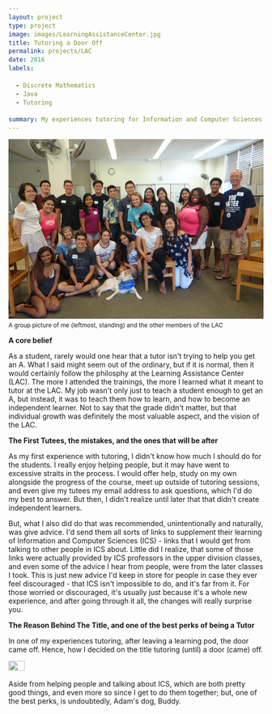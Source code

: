 ```yaml
---
layout: project
type: project
image: images/LearningAssistanceCenter.jpg
title: Tutoring a Door Off
permalink: projects/LAC
date: 2016
labels:
  
  - Discrete Mathematics
  - Java
  - Tutoring
  
summary: My experiences tutoring for Information and Computer Sciences (ICS) 111 Introduction to Computer Science and ICS 141 Discrete Mathematics for Computer Science.
---
```


<img class="ui centered middle image" src="../images/LearningAssistanceCenter.jpg">
<small> A group picture of me (leftmost, standing) and the other members of the LAC </small>


<b>A core belief</b>

As a student, rarely would one hear that a tutor isn't trying to help you get an A. What I said might seem out of the ordinary, but if it is normal, then it would certainly follow the philosphy at the Learning Assistance Center (LAC). The more I attended the trainings, the more I learned what it meant to tutor at the LAC. My job wasn't only just to teach a student enough to get an A, but instead, it was to teach them how to learn, and how to become an independent learner. Not to say that the grade didn't matter, but that individual growth was definitely the most valuable aspect, and the vision of the LAC.


<b>The First Tutees, the mistakes, and the ones that will be after</b>

As my first experience with tutoring, I didn't know how much I should do for the students. I really enjoy helping people, but it may have went to excessive straits in the process. I would offer help, study on my own alongside the progress of the course, meet up outside of tutoring sessions, and even give my tutees my email address to ask questions, which I'd do my best to answer. But then, I didn't realize until later that that didn't create independent learners. 

But, what I also did do that was recommended, unintentionally and naturally, was give advice. I'd send them all sorts of links to supplement their learning of Information and Computer Sciences (ICS) - links that I would get from talking to other people in ICS about. Little did I realize, that some of those links were actually provided by ICS professors in the upper division classes, and even some of the advice I hear from people, were from the later classes I took. This is just new advice I'd keep in store for people in case they ever feel discouraged - that ICS isn't impossible to do, and it's far from it. For those worried or discouraged, it's usually just because it's a whole new experience, and after going through it all, the changes will really surprise you. 


<b>The Reason Behind The Title, and one of the best perks of being a Tutor</b>

In one of my experiences tutoring, after leaving a learning pod, the door came off. Hence, how I decided on the title tutoring (until) a door (came) off. 

<img class="ui centered middle image" src="../images/buddy.png" width = "25%" height = "25%">

Aside from helping people and talking about ICS, which are both pretty good things, and even more so since I get to do them together; but, one of the best perks, is undoubtedly, Adam's dog, Buddy.



